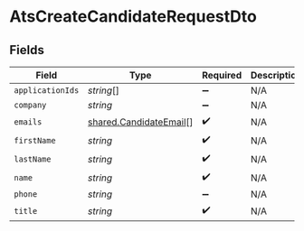 # AtsCreateCandidateRequestDto


## Fields

| Field                                                                   | Type                                                                    | Required                                                                | Description                                                             |
| ----------------------------------------------------------------------- | ----------------------------------------------------------------------- | ----------------------------------------------------------------------- | ----------------------------------------------------------------------- |
| `applicationIds`                                                        | *string*[]                                                              | :heavy_minus_sign:                                                      | N/A                                                                     |
| `company`                                                               | *string*                                                                | :heavy_minus_sign:                                                      | N/A                                                                     |
| `emails`                                                                | [shared.CandidateEmail](../../../sdk/models/shared/candidateemail.md)[] | :heavy_check_mark:                                                      | N/A                                                                     |
| `firstName`                                                             | *string*                                                                | :heavy_check_mark:                                                      | N/A                                                                     |
| `lastName`                                                              | *string*                                                                | :heavy_check_mark:                                                      | N/A                                                                     |
| `name`                                                                  | *string*                                                                | :heavy_check_mark:                                                      | N/A                                                                     |
| `phone`                                                                 | *string*                                                                | :heavy_minus_sign:                                                      | N/A                                                                     |
| `title`                                                                 | *string*                                                                | :heavy_check_mark:                                                      | N/A                                                                     |